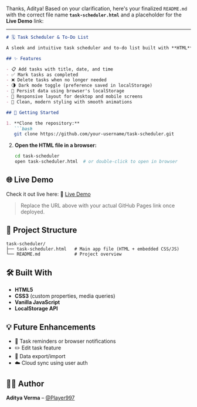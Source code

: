 Thanks, Aditya! Based on your clarification, here's your finalized `README.md` with the correct file name **`task-scheduler.html`** and a placeholder for the **Live Demo** link:

---

````markdown
# 🗓️ Task Scheduler & To-Do List

A sleek and intuitive task scheduler and to-do list built with **HTML**, **CSS**, and **JavaScript**. This minimal single-page app helps users plan and manage daily tasks effectively with a smooth user interface and optional dark mode.

## ✨ Features

- 📋 Add tasks with title, date, and time
- ✅ Mark tasks as completed
- ❌ Delete tasks when no longer needed
- 🌗 Dark mode toggle (preference saved in localStorage)
- 💾 Persist data using browser's localStorage
- 📱 Responsive layout for desktop and mobile screens
- 🎨 Clean, modern styling with smooth animations

## 🚀 Getting Started

1. **Clone the repository:**
   ```bash
   git clone https://github.com/your-username/task-scheduler.git
````

2. **Open the HTML file in a browser:**

   ```bash
   cd task-scheduler
   open task-scheduler.html  # or double-click to open in browser
   ```

## 🌐 Live Demo

Check it out live here:
🔗 [Live Demo]([https://your-username.github.io/task-scheduler/task-scheduler.html](https://player997.github.io/task-scheduler/))

> Replace the URL above with your actual GitHub Pages link once deployed.

## 📁 Project Structure

```
task-scheduler/
├── task-scheduler.html   # Main app file (HTML + embedded CSS/JS)
└── README.md             # Project overview
```

## 🛠️ Built With

* **HTML5**
* **CSS3** (custom properties, media queries)
* **Vanilla JavaScript**
* **LocalStorage API**

## 💡 Future Enhancements

* 🔔 Task reminders or browser notifications
* ✏️ Edit task feature
* 🔄 Data export/import
* ☁️ Cloud sync using user auth

## 🧑‍💻 Author

**Aditya Verma** – [@Player997](https://github.com/yourgithubusername)


